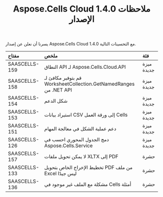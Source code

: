﻿---
title: Aspose.Cells Cloud 1.4.0 ملاحظات الإصدار
second_title: Aspose.Cells Cloud Documen
type: docs
url: /ar/aspose-cells-cloud-1-4-0-release-notes/
aliases: [/aspose-cells-for-cloud-1-4-0-release-notes/]
description: Aspose.Cells Cloud يدعم Excel لإنشاء وتحويل ودمج وتقسيم وحماية وتشغيل الكائن الداخلي وما إلى ذلك
weight: 30
---
يسرنا أن نعلن عن إصدار Aspose.Cells Cloud 1.4.0 مع التحسينات التالية.

|**مفتاح** |**ملخص** |**فئة** |
|:- |:- |:- |
|SAASCELLS-159 | النطاق API لـ Aspose.Cells.Cloud.API| ميزة جديدة|
|SAASCELLS-158 | قم بتوفير مكافئ لـ WorksheetCollection.GetNamedRanges من .NET API| ميزة جديدة|
|SAASCELLS-154 | شكل الدعم|ميزة جديدة|
|SAASCELLS-153 | استيراد بيانات CSV إلى ورقة العمل Cells| ميزة جديدة|
|SAASCELLS-151 | دعم عملية الشكل في معالجة المهام| ميزة جديدة|
|SAASCELLS-126 | دمج الجدول المحوري احسب في Aspose.Cells.Service| ميزة جديدة|
|SAASCELLS-157 | لا يمكن تحويل ملفات XLTX إلى PDF| حشرة|
|SAASCELLS-133 | تخطيط الإخراج الخاص بتحويل PDF من ملف Excel ليس جيدًا| حشرة|
|SAASCELLS-136 | مشكلة مع الملف غير موجود في Cells أمثلة| حشرة|

